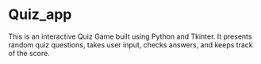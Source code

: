 # Quiz_app
This is an interactive Quiz Game built using Python and Tkinter. It presents random quiz questions, takes user input, checks answers, and keeps track of the score.
